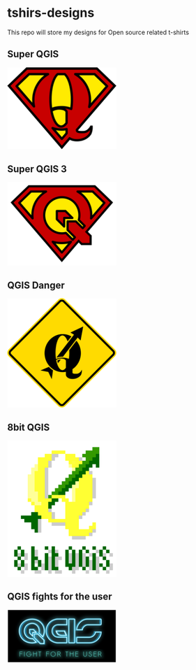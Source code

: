 # tshirs-designs
This repo will store my designs for Open source related t-shirts

## Super QGIS

<img src="super_qgis.png" width="250" style="background-color:blue;">

## Super QGIS 3

<img src="super-qgis3.png" width="250" style="background-color:blue;">

## QGIS Danger

<img src="QGIS_danger.png" width="250">

## 8bit QGIS

<img src="qgis_logo_8bit.png" width="250">

## QGIS fights for the user

<img src="tron-qgis_black.png" width="250">
